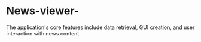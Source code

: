 # News-viewer-
The application's core features include data retrieval, GUI creation, and user interaction with news content.
